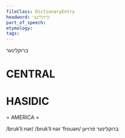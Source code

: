 ```yaml
---
fileClass: DictionaryEntry
headword: ברוקלינער
part_of_speech: 
etymology: 
tags: 
---
```

ברוקלינער

CENTRAL
========

HASIDIC
=======
= AMERICA = 

/brukˈliːnər/
/brukˈliˑnər ˈfrouən/ ברוקלינער פֿרויען
